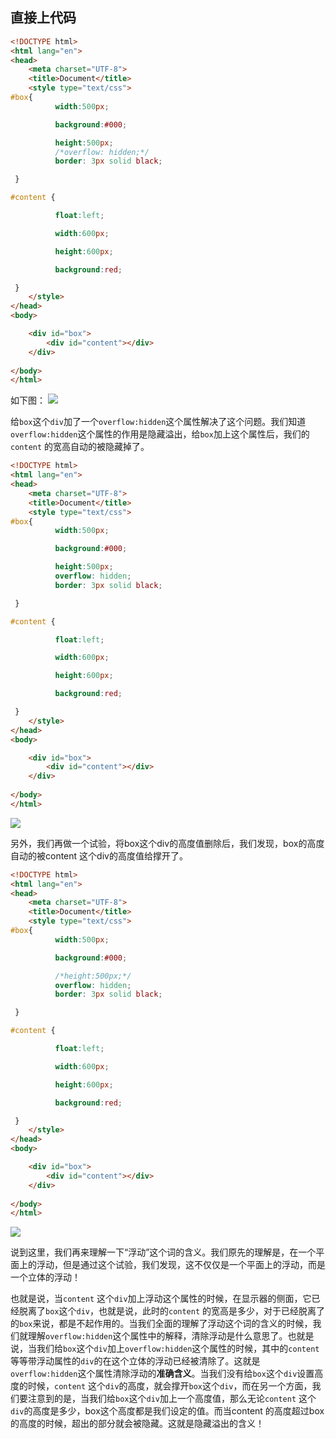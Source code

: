 ## 直接上代码

```html
<!DOCTYPE html>
<html lang="en">
<head>
	<meta charset="UTF-8">
	<title>Document</title>
	<style type="text/css">
#box{ 
          width:500px; 

          background:#000; 

          height:500px;
          /*overflow: hidden;*/
          border: 3px solid black;

 } 

#content { 

          float:left; 

          width:600px; 

          height:600px; 

          background:red;

 } 
	</style>
</head>
<body>

	<div id="box">
		<div id="content"></div>
	</div>
	
</body>
</html>
```
如下图：
![](../images/chapter02/024.png)

给`box`这个`div`加了一个`overflow:hidden`这个属性解决了这个问题。我们知道`overflow:hidden`这个属性的作用是隐藏溢出，给`box`加上这个属性后，我们的`content` 的宽高自动的被隐藏掉了。

```html
<!DOCTYPE html>
<html lang="en">
<head>
	<meta charset="UTF-8">
	<title>Document</title>
	<style type="text/css">
#box{ 
          width:500px; 

          background:#000; 

          height:500px;
          overflow: hidden;
          border: 3px solid black;

 } 

#content { 

          float:left; 

          width:600px; 

          height:600px; 

          background:red;

 } 
	</style>
</head>
<body>

	<div id="box">
		<div id="content"></div>
	</div>
	
</body>
</html>
```
![](../images/chapter02/025.png)

另外，我们再做一个试验，将box这个div的高度值删除后，我们发现，box的高度自动的被content 这个div的高度值给撑开了。

```html
<!DOCTYPE html>
<html lang="en">
<head>
	<meta charset="UTF-8">
	<title>Document</title>
	<style type="text/css">
#box{ 
          width:500px; 

          background:#000; 

          /*height:500px;*/
          overflow: hidden;
          border: 3px solid black;

 } 

#content { 

          float:left; 

          width:600px; 

          height:600px; 

          background:red;

 } 
	</style>
</head>
<body>

	<div id="box">
		<div id="content"></div>
	</div>
	
</body>
</html>
```
![](../images/chapter02/026.png)


说到这里，我们再来理解一下“浮动”这个词的含义。我们原先的理解是，在一个平面上的浮动，但是通过这个试验，我们发现，这不仅仅是一个平面上的浮动，而是一个立体的浮动！

也就是说，当`content` 这个`div`加上浮动这个属性的时候，在显示器的侧面，它已经脱离了`box`这个`div`，也就是说，此时的`content` 的宽高是多少，对于已经脱离了的`box`来说，都是不起作用的。当我们全面的理解了浮动这个词的含义的时候，我们就理解`overflow:hidden`这个属性中的解释，清除浮动是什么意思了。也就是说，当我们给`box`这个`div`加上`overflow:hidden`这个属性的时候，其中的`content`等等带浮动属性的`div`的在这个立体的浮动已经被清除了。这就是`overflow:hidden`这个属性清除浮动的**准确含义**。当我们没有给`box`这个`div`设置高度的时候，`content` 这个`div`的高度，就会撑开`box`这个`div`，而在另一个方面，我们要注意到的是，当我们给`box`这个`div`加上一个高度值，那么无论`content` 这个`div`的高度是多少，box这个高度都是我们设定的值。而当content 的高度超过box的高度的时候，超出的部分就会被隐藏。这就是隐藏溢出的含义！